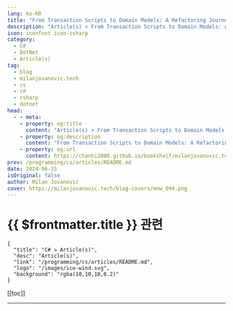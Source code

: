 ```yaml
---
lang: ko-KR
title: "From Transaction Scripts to Domain Models: A Refactoring Journey"
description: "Article(s) > From Transaction Scripts to Domain Models: A Refactoring Journey"
icon: iconfont icon-csharp
category: 
  - C#
  - DotNet
  - Article(s)
tag: 
  - blog
  - milanjovanovic.tech
  - cs
  - c#
  - csharp
  - dotnet
head:
  - - meta:
    - property: og:title
      content: "Article(s) > From Transaction Scripts to Domain Models: A Refactoring Journey"
    - property: og:description
      content: "From Transaction Scripts to Domain Models: A Refactoring Journey"
    - property: og:url
      content: https://chanhi2000.github.io/bookshelf/milanjovanovic.tech/from-transaction-scripts-to-domain-models-a-refactoring-journey.html
prev: /programming/cs/articles/README.md
date: 2024-06-15
isOriginal: false
author: Milan Jovanović
cover: https://milanjovanovic.tech/blog-covers/mnw_094.png
---
```


# {{ $frontmatter.title }} 관련

```component VPCard
{
  "title": "C# > Article(s)",
  "desc": "Article(s)",
  "link": "/programming/cs/articles/README.md",
  "logo": "/images/ico-wind.svg",
  "background": "rgba(10,10,10,0.2)"
}
```

[[toc]]

---

<SiteInfo
  name="From Transaction Scripts to Domain Models: A Refactoring Journey"
  desc="Transaction Scripts organizes business logic by procedures where each procedure handles a single request from the presentation. We will explore when you should consider introducing a Domain Model."
  url="https://milanjovanovic.tech/blog/from-transaction-scripts-to-domain-models-a-refactoring-journey/"
  logo="https://milanjovanovic.tech/profile_favicon.png"
  preview="https://milanjovanovic.tech/blog-covers/mnw_094.png"/>

<!-- TODO: 작성 -->

<!-- 
I once led the development of a fitness tracking app.
We started with Transaction Scripts to handle features like workout creation and exercise logging.
It was a simple and effective approach for the app's early stages.

However, as we added more complex features, our business logic became bloated.
New business rules intertwined with existing logic, making the code difficult to maintain.
Each change could introduce unintended consequences.

We solved our problem by introducing a Domain Model.
The domain model shifts the focus from procedures to domain objects.
Our code became more expressive, easier to reason about, and less prone to errors.

This experience taught me a valuable lesson, that I want to share in this newsletter.

---

## transaction-script"><a href="#transaction-script">Transaction Script

At its core, business applications operate through distinct interactions (transactions) with their users.
These transactions can range from simple data retrieval to complex operations involving multiple validations, calculations, and updates to the system's database.

The Transaction Script pattern provides a simple way to encapsulate the logic behind each transaction.
It organizes all the necessary steps, from data access to business rules, into a single, self-contained procedure.

<blockquote>
Organizes business logic by procedures where each procedure handles a single request from the presentation.

</blockquote>
*— <a href="https://martinfowler.com/eaaCatalog/transactionScript.html">Transaction Script</a>, Patterns of Enterprise Application Architecture*

Here's an example of adding exercises to a workout:

```cs
internal sealed class AddExercisesCommandHandler(
    IWorkoutRepository workoutRepository,
    IUnitOfWork unitOfWork)
    : ICommandHandler<AddExercisesCommand>
{
    public async Task<Result> Handle(
        AddExercisesCommand request,
        CancellationToken cancellationToken)
    {
        Workout? workout = await workoutRepository.GetByIdAsync(
            request.WorkoutId,
            cancellationToken);

        if (workout is null)
        {
            return Result.Failure(WorkoutErrors.NotFound(request.WorkoutId));
        }

        List<Error> errors = [];
        foreach (ExerciseRequest exerciseDto in request.Exercises)
        {
            if (exerciseDto.TargetType == TargetType.Distance &&
                exerciseDto.DistanceInMeters is null)
            {
                errors.Add(ExerciseErrors.MissingDistance);

                continue;
            }

            if (exerciseDto.TargetType == TargetType.Time &&
                exerciseDto.DurationInSeconds is null)
            {
                errors.Add(ExerciseErrors.MissingDuration);

                continue;
            }

            var exercise = new Exercise(
                Guid.NewGuid(),
                workout.Id,
                exerciseDto.ExerciseType,
                exerciseDto.TargetType,
                exerciseDto.DistanceInMeters,
                exerciseDto.DurationInSeconds);

            workouts.Exercises.Add(exercise);
        }

        if (errors.Count != 0)
        {
            return Result.Failure(new ValidationError(errors.ToArray()));
        }

        await unitOfWork.SaveChangesAsync(cancellationToken);

        return Result.Success();
    }
}

```

There isn't much logic here. We're just checking whether the workout exists and whether the exercises are valid.

What happens when we start to add more logic?

Let's add another business rule.
We must enforce a limit on the number of exercises allowed in a single workout (e.g., no more than 10 exercises).

```cs
internal sealed class AddExercisesCommandHandler(
    IWorkoutRepository workoutRepository,
    IUnitOfWork unitOfWork)
    : ICommandHandler<AddExercisesCommand>
{
    public async Task<Result> Handle(
        AddExercisesCommand request,
        CancellationToken cancellationToken)
    {
        Workout? workout = await workoutRepository.GetByIdAsync(
            request.WorkoutId,
            cancellationToken);

        if (workout is null)
        {
            return Result.Failure(WorkoutErrors.NotFound(request.WorkoutId));
        }

        List<Error> errors = [];
        foreach (ExerciseRequest exerciseDto in request.Exercises)
        {
            if (exerciseDto.TargetType == TargetType.Distance &&
                exerciseDto.DistanceInMeters is null)
            {
                errors.Add(ExerciseErrors.MissingDistance);

                continue;
            }

            if (exerciseDto.TargetType == TargetType.Time &&
                exerciseDto.DurationInSeconds is null)
            {
                errors.Add(ExerciseErrors.MissingDuration);

                continue;
            }

            var exercise = new Exercise(
                Guid.NewGuid(),
                workout.Id,
                exerciseDto.ExerciseType,
                exerciseDto.TargetType,
                exerciseDto.DistanceInMeters,
                exerciseDto.DurationInSeconds);

            workouts.Exercises.Add(exercise);
<span class="code-line highlight-line">
<span class="code-line highlight-line">            if (workouts.Exercise.Count > 10)
<span class="code-line highlight-line">            {
<span class="code-line highlight-line">                return Result.Failure(
<span class="code-line highlight-line">                    WorkoutErrors.MaxExercisesReached(workout.Id));
<span class="code-line highlight-line">            }
        }

        if (errors.Count != 0)
        {
            return Result.Failure(new ValidationError(errors.ToArray()));
        }

        await unitOfWork.SaveChangesAsync(cancellationToken);

        return Result.Success();
    }
}

```

We can continue adding more business logic to the transaction script.
For example, we can introduce exercise type restrictions or enforce a specific exercise order.
You can imagine how the complexity will keep increasing over time.

Another concern is code duplication between transaction scripts.
This could happen if we need similar logic in multiple transaction scripts.
You may be tempted to solve this by calling one transaction script from the other, but this will introduce a different set of problems.

So, how can we solve these problems?

---

## refactoring-to-domain-model"><a href="#refactoring-to-domain-model">Refactoring to Domain Model

What is a domain model?

<blockquote>
An object model of the domain that incorporates both behavior and data.

</blockquote>
*— <a href="https://martinfowler.com/eaaCatalog/domainModel.html">Domain Model</a>, Patterns of Enterprise Application Architecture*

A domain model lets you encapsulate domain logic (behavior) and state changes (data) inside an object.
In Domain-Driven Design terminology, we would call this an aggregate.

An aggregate in DDD is a cluster of objects treated as a single unit for data changes.
The aggregate represents a consistency boundary.
It helps maintain consistency by ensuring that certain invariants always hold true for the entire aggregate.
In our workout example, the `Workout` class can be treated as an aggregate root that encompasses all the exercises within it.

What does this have to do with a transaction script?

We can move the domain logic and state changes from the transaction script into the aggregate.
This is often called "pushing logic down" into the domain.

Here's what the domain model will look like when we extract the domain logic:

```cs
public sealed class Workout
{
    private readonly List<Exercise> _exercises = [];

    // Omitting the constructor and other propreties for brevity.

    public Result AddExercises(ExerciseModel[] exercises)
    {
        List<Error> errors = [];
        foreach (var exerciseModel in exercises)
        {
            if (exerciseModel.TargetType == TargetType.Distance &&
                exerciseModel.DistanceInMeters is null)
            {
                errors.Add(ExerciseErrors.MissingDistance);

                continue;
            }

            if (exerciseModel.TargetType == TargetType.Time &&
                exerciseModel.DurationInSeconds is null)
            {
                errors.Add(ExerciseErrors.MissingDuration);

                continue;
            }

            var exercise = new Exercise(
                Guid.NewGuid(),
                workout.Id,
                exerciseDto.ExerciseType,
                exerciseDto.TargetType,
                exerciseDto.DistanceInMeters,
                exerciseDto.DurationInSeconds);

            workouts.Exercises.Add(exercise);

            if (workouts.Exercise.Count > 10)
            {
                return Result.Failure(
                    WorkoutErrors.MaxExercisesReached(workout.Id));
            }
        }

        if (errors.Count != 0)
        {
            return Result.Failure(new ValidationError(errors.ToArray()));
        }

        return Result.Success();
    }
}

```

With the domain logic inside of the domain model, we can easily share it between transaction scripts.
Testing the domain model is simpler than testing the transaction script.
With a transaction script, we must provide any dependencies (possibly as mocks) for testing.
However, we can test the domain model in isolation.

The updated transaction script becomes much more straightforward and focused on its primary task:

```cs
internal sealed class AddExercisesCommandHandler(
    IWorkoutRepository workoutRepository,
    IUnitOfWork unitOfWork)
    : ICommandHandler<AddExercisesCommand>
{
    public async Task<Result> Handle(
        AddExercisesCommand request,
        CancellationToken cancellationToken)
    {
        Workout? workout = await workoutRepository.GetByIdAsync(
            request.WorkoutId,
            cancellationToken);

        if (workout is null)
        {
            return Result.Failure(WorkoutErrors.NotFound(request.WorkoutId));
        }

        var exercises = request.Exercises.Select(e => e.ToModel()).ToArray();

        var result = workout.AddExercises(exercises);

        if (result.IsFailure)
        {
            return result;
        }

        await unitOfWork.SaveChangesAsync(cancellationToken);

        return Result.Success();
    }
}

```

---

## takeaway"><a href="#takeaway">Takeaway

Transaction Scripts are a practical starting point for simple applications.
They offer a straightforward approach to implementing use cases.
Transaction scripts are the recommended approach to start building <a href="vertical-slice-architecture-structuring-vertical-slices">vertical slices</a>.
However, transaction scripts can become difficult to maintain as the application grows.

<a href="refactoring-from-an-anemic-domain-model-to-a-rich-domain-model">Refactoring toward a Domain Model</a> allows you to encapsulate business logic in domain objects.
This promotes code reusability and makes your application more adaptable to changes.
Pushing logic down also improves testability and maintainability.

Should you use a Transaction Script or a Domain Model?

Here's a pragmatic approach you should consider.
Start with a transaction script, but pay attention to growing complexity.
When you notice a transaction script has too many concerns, consider adding a domain model.
Remember, the domain model should encapsulate some of the complexity of the domain logic.

Thanks for reading, and I'll see you next week!

-->

